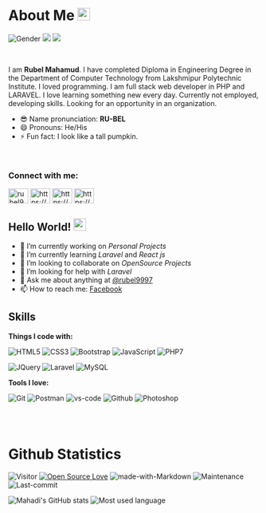 # About Me <img src="https://emojis.slackmojis.com/emojis/images/1531849430/4246/blob-sunglasses.gif?1531849430" width="25px"/>

![Gender](https://img.shields.io/badge/gender-%F0%9F%A4%B5-lightgrey) 
![](https://img.shields.io/badge/Relationship-Single-red)
![](https://img.shields.io/badge/Job-Looking-_.svg)

<br>

I am **Rubel Mahamud**. I have completed Diploma in Engineering Degree in the Department of Computer Technology from Lakshmipur Polytechnic Institute.
I loved programming. I am full stack web developer in PHP and LARAVEL. I love learning something new every day. Currently not employed, developing skills. Looking for an opportunity in an organization.


- 😎 Name pronunciation: **RU-BEL**
- 😄 Pronouns: He/His
- ⚡ Fun fact: I look like a tall pumpkin.

<br>

<h3 align="left">Connect with me:</h3>
<p align="left">
<a href="https://twitter.com/rubel9997" target="blank"><img align="center" src="https://cdn.jsdelivr.net/npm/simple-icons@3.0.1/icons/twitter.svg" alt="rubel9997" height="30" width="40" /></a>
<a href="https://www.linkedin.com/in/rubel9997/" target="blank"><img align="center" src="https://cdn.jsdelivr.net/npm/simple-icons@3.0.1/icons/linkedin.svg" alt="https://www.linkedin.com/in/rubel9997/" height="30" width="40" /></a>
<a href="https://www.facebook.com/rubel9997/" target="blank"><img align="center" src="https://cdn.jsdelivr.net/npm/simple-icons@3.0.1/icons/facebook.svg" alt="https://www.facebook.com/rubel9997/" height="30" width="40" /></a>
<a href="https://www.instagram.com/rubel99977/" target="blank"><img align="center" src="https://cdn.jsdelivr.net/npm/simple-icons@3.0.1/icons/instagram.svg" alt="https://www.instagram.com/rubel99977/" height="30" width="40" /></a>
</p>

## Hello World! <img src="https://media.giphy.com/media/hvRJCLFzcasrR4ia7z/giphy.gif" width="25px">


- 🔭 I’m currently working on *Personal Projects*
- 🌱 I’m currently learning *Laravel* and *React js*
- 👯 I’m looking to collaborate on *OpenSource Projects*
- 🤔 I’m looking for help with *Laravel*
- 💬 Ask me about anything at [@rubel9997](https://twitter.com/rubel9997)
- 📫 How to reach me: [Facebook](https://www.facebook.com/rubel9997/)


## Skills

**Things I code with:**

![HTML5](https://img.shields.io/badge/HTML5-E34F26?style=for-the-badge&logo=html5&logoColor=white)
![CSS3](https://img.shields.io/badge/CSS3-1572B6?style=for-the-badge&logo=css3&logoColor=white)
![Bootstrap](https://img.shields.io/badge/Bootstrap-563D7C?style=for-the-badge&logo=bootstrap&logoColor=white)
![JavaScript](https://img.shields.io/badge/JavaScript-F7DF1E?style=for-the-badge&logo=javascript&logoColor=black)
![PHP7](https://img.shields.io/badge/PHP-777BB4?style=for-the-badge&logo=php&logoColor=white)

![JQuery](https://img.shields.io/badge/jQuery-0769AD?style=for-the-badge&logo=jquery&logoColor=white)
![Laravel](https://img.shields.io/badge/Laravel-FF2D20?style=for-the-badge&logo=laravel&logoColor=white)
![MySQL](https://img.shields.io/badge/MySQL-00000F?style=for-the-badge&logo=mysql&logoColor=white)
<br>

**Tools I love:**

![Git](https://img.shields.io/badge/git%20-%23F05033.svg?&style=for-the-badge&logo=git&logoColor=white)
![Postman](https://img.shields.io/badge/Postman-black?style=for-the-badge&logo=postman)
![vs-code](https://img.shields.io/badge/-VS%20Code-007ACC?style=for-the-badge&logo=visual-studio-code)
![Github](https://img.shields.io/badge/GitHub-100000?style=for-the-badge&logo=github&logoColor=white)
![Photoshop](https://img.shields.io/badge/adobe%20photoshop%20-%2331A8FF.svg?&style=for-the-badge&logo=adobe%20photoshop&logoColor=white)

<br>
<br>

# Github Statistics

![Visitor](https://komarev.com/ghpvc/?username=mahadixyz&color=blueviolet&style=flat-square) 
[![Open Source Love](https://badges.frapsoft.com/os/v1/open-source.svg?v=103)](https://github.com/rubel9997)
![made-with-Markdown](https://img.shields.io/badge/Made%20with-Markdown-1f425f.svg?style=flat-square)
![Maintenance](https://img.shields.io/badge/Maintained%3F-yes-green.svg?style=flat-square&color=brightgreen)
![Last-commit](https://img.shields.io/github/last-commit/rubel9997/rubel9997?style=flat-square&color=blueviolet)

![Mahadi's GitHub stats](https://github-readme-stats.vercel.app/api?username=rubel9997&show_icons=true&theme=dracula)
![Most used language](https://github-readme-stats.vercel.app/api/top-langs/?username=rubel9997&theme=dracula)

